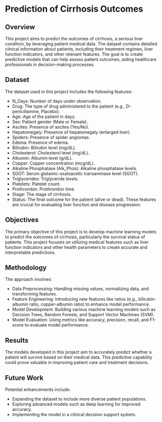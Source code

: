 # Prediction of Cirrhosis Outcomes
## Overview
This project aims to predict the outcomes of cirrhosis, a serious liver condition, by leveraging patient medical data. The dataset contains detailed clinical information about patients, including their treatment regimen, liver function indicators, and other relevant features. The goal is to create predictive models that can help assess patient outcomes, aiding healthcare professionals in decision-making processes.

## Dataset
The dataset used in this project includes the following features:
- N_Days: Number of days under observation.
- Drug: The type of drug administered to the patient (e.g., D-penicillamine, Placebo).
- Age: Age of the patient in days.
- Sex: Patient gender (Male or Female).
- Ascites: Presence of ascites (Yes/No).
- Hepatomegaly: Presence of hepatomegaly (enlarged liver).
- Spiders: Presence of spider angiomas.
- Edema: Presence of edema.
- Bilirubin: Bilirubin level (mg/dL).
- Cholesterol: Cholesterol level (mg/dL).
- Albumin: Albumin level (g/dL).
- Copper: Copper concentration (mcg/dL).
- Alkaline Phosphatase (Alk_Phos): Alkaline phosphatase levels.
- SGOT: Serum glutamic-oxaloacetic transaminase level (SGOT).
- Triglycerides: Triglyceride levels.
- Platelets: Platelet count.
- Prothrombin: Prothrombin time.
- Stage: The stage of cirrhosis.
- Status: The final outcome for the patient (alive or dead).
These features are crucial for evaluating liver function and disease progression.

## Objectives
The primary objective of this project is to develop machine learning models to predict the outcomes of cirrhosis, particularly the survival status of patients. This project focuses on utilizing medical features such as liver function indicators and other health parameters to create accurate and interpretable predictions.

## Methodology
The approach involves:
- Data Preprocessing: Handling missing values, normalizing data, and transforming features.
- Feature Engineering: Introducing new features like ratios (e.g., bilirubin-albumin ratio, copper-albumin ratio) to enhance model performance.
- Model Development: Building various machine learning models such as Decision Trees, Random Forests, and Support Vector Machines (SVM).
- Model Evaluation: Using metrics like accuracy, precision, recall, and F1-score to evaluate model performance.

## Results
The models developed in this project aim to accurately predict whether a patient will survive based on their medical data. This predictive capability could prove valuable in improving patient care and treatment decisions.

## Future Work
Potential enhancements include:
- Expanding the dataset to include more diverse patient populations.
- Exploring advanced models such as deep learning for improved accuracy.
- Implementing the model in a clinical decision support system.
